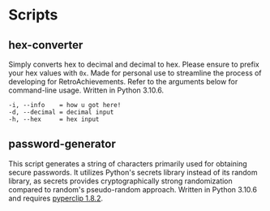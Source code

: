 # Scripts
## hex-converter
Simply converts hex to decimal and decimal to hex. 
Please ensure to prefix your hex values with `0x`.
Made for personal use to streamline the process of developing for RetroAchievements. 
Refer to the arguments below for command-line usage. 
Written in Python 3.10.6.
```
-i, --info    = how u got here!
-d, --decimal = decimal input
-h, --hex     = hex input
```
## password-generator
This script generates a string of characters primarily used for obtaining secure passwords. 
It utilizes Python's secrets library instead of its random library, as secrets provides cryptographically strong randomization compared to random's pseudo-random approach.
Written in Python 3.10.6 and requires [pyperclip 1.8.2](https://pypi.org/project/pyperclip/).
